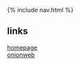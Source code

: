 <body>
  {% include nav.html %}
</body>

## links

[homepage](homepage.html)  
[onionweb](onionweb.html)  
